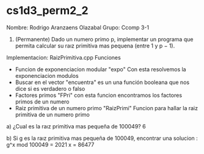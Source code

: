 # cs1d3_perm2_2

Nombre: Rodrigo Aranzaens Olazabal
Grupo: Ccomp 3-1

1. (Permanente) Dado un numero primo p, implementar un programa que permita calcular su
raız primitiva mas pequena (entre 1 y p − 1).

 Implementacion: RaizPrimitiva.cpp
 Funciones

 * Funcion de exponenciacion modular "expo"
     Con esta resolvemos la exponenciacion modulos
 * Buscar en el vector "encuentra"
     es un una función booleana que nos dice si es verdadero o falso
 * Factores primos "FPri"
     con esta funcion encontramos los factores primos de un numero
 * Raiz primitiva de un numero primo "RaizPrimi"
     Funcion para hallar la raiz primitiva de un numero primo

a) ¿Cual es la raız primitiva mas pequeña de 100049?
6

b) Si g es la raız primitiva mas pequeña de 100049, encontrar una solucion : g^x mod 100049 = 2021
x = 86477

 
 
